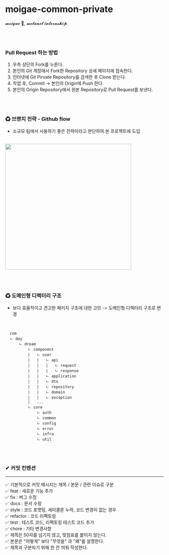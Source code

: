 # moigae-common-private

𝓶𝓸𝓲𝓰𝓪𝓮 🦮, 𝓶𝓮𝓽𝓪𝓷𝓮𝓽 𝓲𝓷𝓽𝓮𝓻𝓷𝓼𝓱𝓲𝓹

<br/><br/>

### Pull Request 하는 방법

1. 우측 상단의 Fork를 누른다.
2. 본인의 Git 계정에서 Fork한 Repository 상세 페이지에 접속한다.
3. 인터넷에 Git Pirvate Repository를 검색한 후 Clone 받는다.
4. 작업 후, Commit -> 본인의 Origin에 Push 한다.
5. 본인의 Origin Repository에서 원본 Repository로 Pull Request를 보낸다.

<br/><br/>

### ♻ 브랜치 전략 - Github flow

* 소규모 팀에서 사용하기 좋은 전략이라고 판단하여 본 프로젝트에 도입

<br/>

<img src="https://user-images.githubusercontent.com/76596316/218664821-90beae88-398b-4159-9469-7c0ddf04e99e.png" width="400">

<br/><br/>

### ♻ 도메인형 디렉터리 구조

* 보다 효율적이고 견고한 패키지 구조에 대한 고민 -> 도메인형 디렉터리 구조로 변경

<br/>

```
  com 
  ㄴ day
      ㄴ dream
          ㄴ component
          |   ㄴ user 
          |   |   ㄴ api
          |   |   |   ㄴ request
          |   |   |   ㄴ response
          |   |   ㄴ application
          |   |   ㄴ dto
          |   |   ㄴ repository
          |   |   ㄴ domain
          |   |   ㄴ exception 
          |   ... 
          ㄴ core
              ㄴ auth
              ㄴ common
              ㄴ config
              ㄴ error
              ㄴ infra
              ㄴ util
```

<br/><br/>

### ✔ 커밋 컨벤션

---

✅ 기본적으로 커밋 메시지는 제목 / 본문 / 관련 이슈로 구분 <br/>
✅ feat : 새로운 기능 추가 <br/>
✅ fix : 버그 수정 <br/>
✅ docs : 문서 수정 <br/>
✅ style : 코드 포맷팅, 세미콜론 누락, 코드 변경이 없는 경우 <br/>
✅ refactor : 코드 리펙토링 <br/>
✅ test : 테스트 코드, 리펙토링 테스트 코드 추가 <br/>
✅ chore : 기타 변경사항 <br/>
✅ 제목은 50자를 넘기지 않고, 맞침표를 붙이지 않는다. <br/>
✅ 본문은 "어떻게" 보다 "무엇을" 과 "왜"를 설명한다. <br/>
✅ 제목과 구분되기 위해 한 칸 띄워 작성한다. <br/>

<br/><br/>